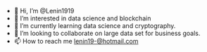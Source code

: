 - 👋 Hi, I’m @Lenin1919
- 👀 I’m interested in data science and blockchain
- 🌱 I’m currently learning data science and cryptography.
- 💞️ I’m looking to collaborate on large data set for business goals.
- 📫 How to reach me lenin19-@hotmail.com

<!---
Lenin1919/Lenin1919 is a ✨ special ✨ repository because its `README.md` (this file) appears on your GitHub profile.
You can click the Preview link to take a look at your changes.
--->
